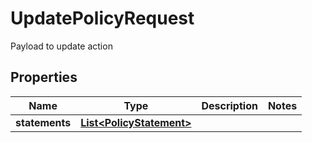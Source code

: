 

# UpdatePolicyRequest

Payload to update action

## Properties

| Name | Type | Description | Notes |
|------------ | ------------- | ------------- | -------------|
|**statements** | [**List&lt;PolicyStatement&gt;**](PolicyStatement.md) |  |  |



